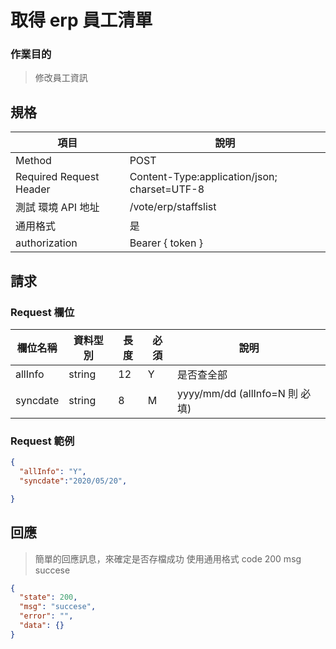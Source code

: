 # 取得 erp 員工清單

### 作業目的

> 修改員工資訊

## 規格

| 項目                    | 說明                                         |
| ----------------------- | -------------------------------------------- |
| Method                  | POST                                         |
| Required Request Header | Content-Type:application/json; charset=UTF-8 |
| 測試 環境 API 地址      | /vote/erp/staffslist                         |
| 通用格式                | 是                                           |
| authorization           | Bearer { token }                             |

## 請求

### Request 欄位

| 欄位名稱 | 資料型別 | 長度 | 必須 | 說明                           |
| -------- | -------- | ---- | ---- | ------------------------------ |
| allInfo  | string   | 12   | Y    | 是否查全部                     |
| syncdate | string   | 8    | M    | yyyy/mm/dd (allInfo=N 則 必填) |

### Request 範例

```json
{
  "allInfo": "Y",
  "syncdate":"2020/05/20",

}
```

## 回應

> 簡單的回應訊息，來確定是否存檔成功
> 使用通用格式 code 200 msg succese

```json
{
  "state": 200,
  "msg": "succese",
  "error": "",
  "data": {}
}
```
````
